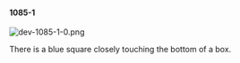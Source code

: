 #### 1085-1
![dev-1085-1-0.png](https://github.com/lil-lab/nlvr/raw/master/nlvr/dev/images/3/dev-1085-1-0.png "dev-1085-1-0.png")

There is a blue square closely touching the bottom of a box.